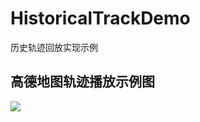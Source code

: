 # HistoricalTrackDemo
历史轨迹回放实现示例

## 高德地图轨迹播放示例图
![](https://github.com/yqhyam/HistoricalTrackDemo/blob/master/sample.gif)
